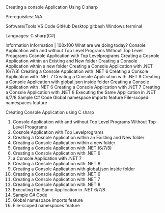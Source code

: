 Creating a console Application Using C sharp


Prerequisites:
N/A

Software/Tools
VS Code
GitHub Desktop
gitbash
Windows terminal 

Languages:
C sharp(C#)

Information
Information | 100x100
What are we doing today?
Console Application with and without Top Level Programs
Without Top Level Proagrams
Cosnole Application with Top Levelprograms
Creating a Cosnole Application within an Existing and New folder
Creating a Console Application within a new folder
Creating a Console Application with .NET (6/7/8)
Creating a Console Application with .NET 6
Creating a Console Application with .NET 7
Creating a Console Application with .NET 8
Creating a Console Application with global.json inside folder
Creating a Console Application with .NET 6
Creating a Console Application with .NET 7
Creating a Console Application with .NET 8
Executing the Same Application in .NET 6/7/8
Sample C# Code
Global namespace imports feature
File-scoped namespaces feature

Creating Console Application using C sharp 

1. Console Application with and without Top Level Programs
Without Top Level Proagrams
2. Cosnole Application with Top Levelprograms
3. Creating a Cosnole Application within an Existing and New folder
4. Creating a Console Application within a new folder
5. Creating a Console Application with .NET (6/7/8)
6. Creating a Console Application with .NET 6
7.  a Console Application with .NET 7
8. Creating a Console Application with .NET 8
10. Creating a Console Application with global.json inside folder
11. Creating a Console Application with .NET 6
12. Creating a Console Application with .NET 7
13. Creating a Console Application with .NET 8
14. Executing the Same Application in .NET 6/7/8
15. Sample C# Code
16. Global namespace imports feature
17. File-scoped namespaces feature

